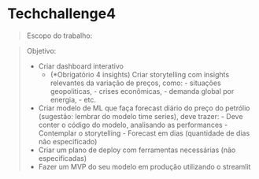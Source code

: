 # Techchallenge4

> Escopo do trabalho:

> Objetivo:
>	- Criar dashboard interativo
>	  - (*Obrigatório 4 insights) Criar storytelling com insights relevantes da variação de preços, como: 
>			  - situações geopoliticas, 
>			  - crises econômicas, 
>			  - demanda global por energia, 
>			  - etc.
>	- Criar modelo de ML que faça forecast diário do preço do petrólio (sugestão: lembrar do modelo time series), deve trazer:
>			  - Deve conter o código do modelo, analisando as performances
>			  - Contemplar o storytelling 
>			  - Forecast em dias (quantidade de dias não especificado)
>	- Criar um plano de deploy com ferramentas necessárias (não especificadas)
>	- Fazer um MVP do seu modelo em produção utilizando o streamlit
